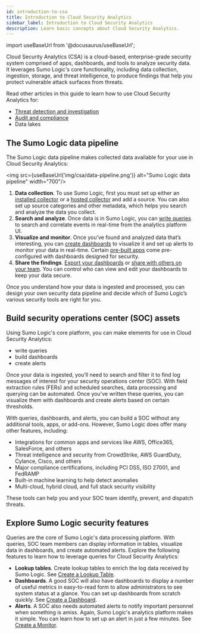 ```yaml
---
id: introduction-to-csa
title: Introduction to Cloud Security Analytics
sidebar_label: Introduction to Cloud Security Analytics
description: Learn basic concepts about Cloud Security Analytics. 
---
```


import useBaseUrl from '@docusaurus/useBaseUrl';

Cloud Security Analytics (CSA) is a cloud-based, enterprise-grade security system comprised of apps, dashboards, and tools to analyze security data. It leverages Sumo Logic's core functionality, including data collection, ingestion, storage, and threat intelligence, to produce findings that help you protect vulnerable attack surfaces from threats.

Read other articles in this guide to learn how to use Cloud Security Analytics for:
* [Threat detection and investigation](/docs/csa/threat-detection-and-investigation/)
* [Audit and compliance](/docs/csa/audit-and-compliance/)
* Data lakes 


## The Sumo Logic data pipeline

The Sumo Logic data pipeline makes collected data available for your use in Cloud Security Analytics:

<img src={useBaseUrl('img/csa/data-pipeline.png')} alt="Sumo Logic data pipeline" width="700"/>

1. **Data collection**. To use Sumo Logic, first you must set up either an [installed collector](/docs/send-data/installed-collectors/) or a [hosted collector](/docs/send-data/hosted-collectors/) and add a source. You can also set up source categories and other metadata, which helps you search and analyze the data you collect.
2. **Search and analyze**. Once data is in Sumo Logic, you can [write queries](/docs/search/get-started-with-search/) to search and correlate events in real-time from the analytics platform UI. 
3. **Visualize and monitor**. Once you’ve found and analyzed data that’s interesting, you can [create dashboards](docs/dashboards-new/create-dashboard-new/) to visualize it and set up alerts to monitor your data in real-time. Certain [pre-built apps](#pre-built-security-apps) come pre-configured with dashboards designed for security.
4. **Share the findings**. [Export your dashboards](/docs/dashboards-new/export-dashboard-new/) or [share with others on your team](/docs/dashboards-new/share-dashboard-new/). You can control who can view and edit your dashboards to keep your data secure.

Once you understand how your data is ingested and processed, you can design your own security data pipeline and decide which of Sumo Logic’s various security tools are right for you.


## Build security operations center (SOC) assets

Using Sumo Logic's core platform, you can make elements for use in Cloud Security Analytics: 
* write queries
* build dashboards
* create alerts

Once your data is ingested, you’ll need to search and filter it to find log messages of interest for your security operations center (SOC). With field extraction rules (FERs) and scheduled searches, data processing and querying can be automated. Once you've written these queries, you can visualize them with dashboards and create alerts based on certain thresholds.

With queries, dashboards, and alerts, you can build a SOC without any additional tools, apps, or add-ons. However, Sumo Logic does offer many other features, including:
* Integrations for common apps and services like AWS, Office365, SalesForce, and others
* Threat intelligence and security from CrowdStrike, AWS GuardDuty, Cylance, Cisco, and others
* Major compliance certifications, including PCI DSS, ISO 27001, and FedRAMP
* Built-in machine learning to help detect anomalies
* Multi-cloud, hybrid cloud, and full stack security visibility

These tools can help you and your SOC team identify, prevent, and dispatch threats. 

## Explore Sumo Logic security features

Queries are the core of Sumo Logic's data processing platform. With queries, SOC team members can display information in tables, visualize data in dashboards, and create automated alerts. Explore the following features to learn how to leverage queries for Cloud Security Analytics:
* **Lookup tables**. Create lookup tables to enrich the log data received by Sumo Logic. See [Create a Lookup Table](/docs/search/lookup-tables/create-lookup-table/).
* **Dashboards**. A good SOC will also have dashboards to display a number of useful metrics in easy-to-read form to allow administrators to see system status at a glance. You can set up dashboards from scratch quickly. See [Create a Dashboard](docs/dashboards-new/create-dashboard-new/).
* **Alerts**. A SOC also needs automated alerts to notify important personnel when something is amiss. Again, Sumo Logic's analytics platform makes it simple. You can learn how to set up an alert in just a few minutes. See [Create a Monitor](/docs/alerts/monitors/create-monitor/).



